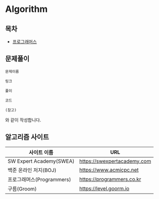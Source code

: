 # Algorithm



## 목차

- [프로그래머스](https://github.com/seongmink/Algorithm/blob/master/programmers)



## 문제풀이

```
문제이름

링크

풀이

코드

(참고)
```

와 같이 작성합니다.

## 알고리즘 사이트

| 사이트 이름               | URL                         |
| ------------------------- | --------------------------- |
| SW Expert Academy(SWEA)   | https://swexpertacademy.com |
| 백준 온라인 저지(BOJ)     | https://www.acmicpc.net     |
| 프로그래머스(Programmers) | https://programmers.co.kr   |
| 구름(Groom)               | https://level.goorm.io      |


